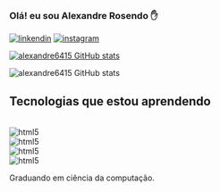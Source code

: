 ### Olá! eu sou Alexandre Rosendo ✋
[![linkendin](https://img.shields.io/badge/LinkedIn-0077B5?style=for-the-badge&logo=linkedin&logoColor=white)](https://www.linkedin.com/in/alexandre-rosendo-6818bb181)
[![instagram](https://img.shields.io/badge/Instagram-E4405F?style=for-the-badge&logo=instagram&logoColor=white)](https://www.instagram.com/alexandre_rosendo/)

[![alexandre6415 GitHub stats](https://github-readme-stats.vercel.app/api/top-langs/?username=alexandre6415&layout=compact)](https://github.com/anuraghazra/github-readme-stats)

![alexandre6415 GitHub stats](https://github-readme-stats.vercel.app/api?username=alexandre6415&show_icons=true&theme=radical)

## Tecnologias que estou aprendendo 
<div style="display: inline_block"><br/>
    <img align="center" alt="html5" src="https://img.shields.io/badge/Python-3776AB?style=for-the-badge&logo=python&logoColor=white" /><br/>
    <img align="center" alt="html5" src="https://img.shields.io/badge/HTML-239120?style=for-the-badge&logo=html5&logoColor=white" /><br/>
    <img align="center" alt="html5" src="https://img.shields.io/badge/CSS-239120?&style=for-the-badge&logo=css3&logoColor=white" /><br/>
    <img align="center" alt="html5" src="https://img.shields.io/badge/JavaScript-323330?style=for-the-badge&logo=javascript&logoColor=F7DF1E" /><br/>
    
   Graduando em ciência da computação.
